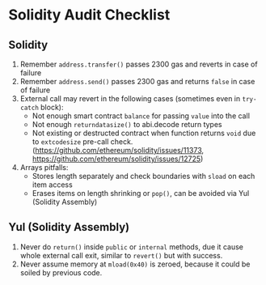 # Solidity Audit Checklist

## Solidity

1. Remember `address.transfer()` passes 2300 gas and reverts in case of failure
2. Remember `address.send()` passes 2300 gas and returns `false` in case of failure
3. External call may revert in the following cases (sometimes even in `try-catch` block):
    - Not enough smart contract `balance` for passing `value` into the call
    - Not enough `returndatasize()` to abi.decode return types
    - Not existing or destructed contract when function returns `void` due to `extcodesize` pre-call check. (https://github.com/ethereum/solidity/issues/11373, https://github.com/ethereum/solidity/issues/12725)
4. Arrays pitfalls:
    - Stores length separately and check boundaries with `sload` on each item access
    - Erases items on length shrinking or `pop()`, can be avoided via Yul (Solidity Assembly)

## Yul (Solidity Assembly)

1. Never do `return()` inside `public` or `internal` methods, due it cause whole external call exit, similar to `revert()` but with success.
2. Never assume memory at `mload(0x40)` is zeroed, because it could be soiled by previous code.
